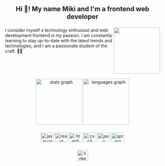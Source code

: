 <h2 align="center">Hi 👋! My name Miki and I'm a frontend web developer</h2>

###

<img align="right" height="150" src="https://media0.giphy.com/media/l0HU7hfo5w7WlSHC0/giphy.gif?cid=ecf05e47kq8bwh2ijd27xc049v484ql4c5otd606em61v7gl&rid=giphy.gif&ct=g"  />

###

<p align="left">I consider myself a technology enthusiast and web development frontend is my passion.  I am constantly learning to stay up-to-date with the latest trends and technologies, and I am a passionate student of the craft. 👨‍💻</p>

###

<br clear="both">
<br clear="both">

<div align="center">
  <img src="https://github-readme-stats.vercel.app/api?hide_title=false&hide_rank=false&show_icons=true&include_all_commits=true&count_private=true&disable_animations=false&theme=nightowl&locale=en&hide_border=false&username=MikTL" height="150" alt="stats graph"  />
  <img src="https://github-readme-stats.vercel.app/api/top-langs?locale=en&hide_title=false&layout=compact&card_width=320&langs_count=5&theme=nightowl&hide_border=false&username=MikTL" height="150" alt="languages graph"  />
</div>

###

<div align="center">
  <img src="http://cdn.jsdelivr.net/gh/devicons/devicon/icons/javascript/javascript-original.svg" height="30" width="42" alt="javascript logo"  />
  <img src="https://cdn.jsdelivr.net/gh/devicons/devicon/icons/react/react-original.svg" height="30" width="42" alt="react logo"  />
  <img src="https://cdn.jsdelivr.net/gh/devicons/devicon/icons/html5/html5-original.svg" height="30" width="42" alt="html5 logo"  />
  <img src="https://cdn.jsdelivr.net/gh/devicons/devicon/icons/css3/css3-original.svg" height="30" width="42" alt="css3 logo"  />
  <img src="https://cdn.jsdelivr.net/gh/devicons/devicon/icons/java/java-original.svg" height="30" width="42" alt="java logo"  />
  <img src="https://cdn.jsdelivr.net/gh/devicons/devicon/icons/spring/spring-original.svg" height="30" width="42" alt="spring logo"  />
</div>

###

<div align="center">
  <a href="https://www.linkedin.com/in/miki-tl/" target="_blank">
    <img src="https://img.shields.io/static/v1?message=LinkedIn&logo=linkedin&label=&color=0077B5&logoColor=white&labelColor=&style=plastic" height="35" alt="linkedin logo"  />
  </a>
</div>

###

<br clear="both">
